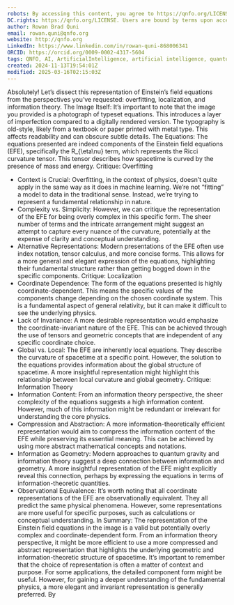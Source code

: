 ```yaml
---
robots: By accessing this content, you agree to https://qnfo.org/LICENSE. Non-commercial use only. Attribution required.
DC.rights: https://qnfo.org/LICENSE. Users are bound by terms upon access.
author: Rowan Brad Quni
email: rowan.quni@qnfo.org
website: http://qnfo.org
LinkedIn: https://www.linkedin.com/in/rowan-quni-868006341
ORCID: https://orcid.org/0009-0002-4317-5604
tags: QNFO, AI, ArtificialIntelligence, artificial intelligence, quantum, physics, science, Einstein, QuantumMechanics, quantum mechanics, QuantumComputing, quantum computing, information, InformationTheory, information theory, InformationalUniverse, informational universe, informational universe hypothesis, IUH
created: 2024-11-13T19:54:01Z
modified: 2025-03-16T02:15:03Z
---
```


Absolutely! Let’s dissect this representation of Einstein’s field equations from the perspectives you’ve requested: overfitting, localization, and information theory.
The Image Itself:
It’s important to note that the image you provided is a photograph of typeset equations. This introduces a layer of imperfection compared to a digitally rendered version. The typography is old-style, likely from a textbook or paper printed with metal type. This affects readability and can obscure subtle details.
The Equations:
The equations presented are indeed components of the Einstein field equations (EFE), specifically the R_{\eta\nu} term, which represents the Ricci curvature tensor. This tensor describes how spacetime is curved by the presence of mass and energy.
Critique: Overfitting
 - Context is Crucial: Overfitting, in the context of physics, doesn’t quite apply in the same way as it does in machine learning. We’re not “fitting” a model to data in the traditional sense. Instead, we’re trying to represent a fundamental relationship in nature.
 - Complexity vs. Simplicity: However, we can critique the representation of the EFE for being overly complex in this specific form. The sheer number of terms and the intricate arrangement might suggest an attempt to capture every nuance of the curvature, potentially at the expense of clarity and conceptual understanding.
 - Alternative Representations: Modern presentations of the EFE often use index notation, tensor calculus, and more concise forms. This allows for a more general and elegant expression of the equations, highlighting their fundamental structure rather than getting bogged down in the specific components.
Critique: Localization
 - Coordinate Dependence: The form of the equations presented is highly coordinate-dependent. This means the specific values of the components change depending on the chosen coordinate system. This is a fundamental aspect of general relativity, but it can make it difficult to see the underlying physics.
 - Lack of Invariance: A more desirable representation would emphasize the coordinate-invariant nature of the EFE. This can be achieved through the use of tensors and geometric concepts that are independent of any specific coordinate choice.
 - Global vs. Local: The EFE are inherently local equations. They describe the curvature of spacetime at a specific point. However, the solution to the equations provides information about the global structure of spacetime. A more insightful representation might highlight this relationship between local curvature and global geometry.
Critique: Information Theory
 - Information Content: From an information theory perspective, the sheer complexity of the equations suggests a high information content. However, much of this information might be redundant or irrelevant for understanding the core physics.
 - Compression and Abstraction: A more information-theoretically efficient representation would aim to compress the information content of the EFE while preserving its essential meaning. This can be achieved by using more abstract mathematical concepts and notations.
 - Information as Geometry: Modern approaches to quantum gravity and information theory suggest a deep connection between information and geometry. A more insightful representation of the EFE might explicitly reveal this connection, perhaps by expressing the equations in terms of information-theoretic quantities.
 - Observational Equivalence: It’s worth noting that all coordinate representations of the EFE are observationally equivalent. They all predict the same physical phenomena. However, some representations are more useful for specific purposes, such as calculations or conceptual understanding.
In Summary:
The representation of the Einstein field equations in the image is a valid but potentially overly complex and coordinate-dependent form. From an information theory perspective, it might be more efficient to use a more compressed and abstract representation that highlights the underlying geometric and information-theoretic structure of spacetime.
It’s important to remember that the choice of representation is often a matter of context and purpose. For some applications, the detailed component form might be useful. However, for gaining a deeper understanding of the fundamental physics, a more elegant and invariant representation is generally preferred.
By
